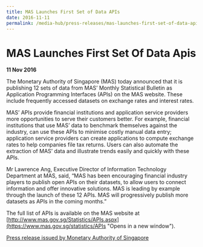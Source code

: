```yaml
---
title: MAS Launches First Set of Data APIs
date: 2016-11-11
permalink: /media-hub/press-releases/mas-launches-first-set-of-data-apis
---
```

# MAS Launches First Set Of Data Apis

**11 Nov 2016**

The Monetary Authority of Singapore (MAS) today announced that it is publishing 12 sets of data from MAS’ Monthly Statistical Bulletin as Application Programming Interfaces (APIs) on the MAS website. These include frequently accessed datasets on exchange rates and interest rates.

MAS’ APIs provide financial institutions and application service providers more opportunities to serve their customers better. For example, financial institutions that use MAS’ data to benchmark themselves against the industry, can use these APIs to minimise costly manual data entry; application service providers can create applications to compute exchange rates to help companies file tax returns. Users can also automate the extraction of MAS’ data and illustrate trends easily and quickly with these APIs.

Mr Lawrence Ang, Executive Director of Information Technology Department at MAS, said, “MAS has been encouraging financial industry players to publish open APIs on their datasets, to allow users to connect information and offer innovative solutions. MAS is leading by example through the launch of these 12 APIs. MAS will progressively publish more datasets as APIs in the coming months.”

The full list of APIs is available on the MAS website at [http://www.mas.gov.sg/Statistics/APIs.aspx](https://www.mas.gov.sg/statistics/APIs "Opens in a new window").

[Press release issued by Monetary Authority of Singapore](https://www.mas.gov.sg/news/media-releases/2016/mas-launches-first-set-of-data-apis)